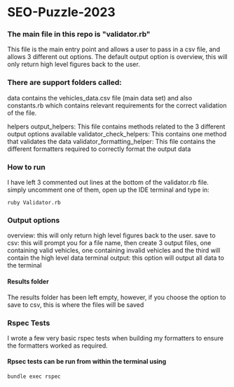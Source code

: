# SEO-Puzzle-2023

### The main file in this repo is "validator.rb"
This file is the main entry point and allows a user to pass in a csv file, and allows 3 different out options.
The default output option is overview, this will only return high level figures back to the user.

### There are support folders called:
data
contains the vehicles_data.csv file (main data set) and also constants.rb which contains relevant requirements
for the correct validation of the file.

helpers
output_helpers: This file contains methods related to the 3 different output options available
validator_check_helpers: This contains one method that validates the data
validator_formatting_helper: This file contains the different formatters required to correctly format the output data

### How to run
I have left 3 commented out lines at the bottom of the validator.rb file. simply uncomment one of them, open up the IDE terminal
and type in:
```
ruby Validator.rb
```

### Output options
overview: this will only return high level figures back to the user.
save to csv: this will prompt you for a file name, then create 3 output files, one containing valid vehicles, one containing invalid vehicles
and the third will contain the high level data
terminal output: this option will output all data to the terminal

#### Results folder
The results folder has been left empty, however, if you choose the option to save to csv, this is where the files will be saved



### Rspec Tests
I wrote a few very basic rspec tests when building my formatters to ensure the formatters worked as required.

#### Rpsec tests can be run from within the terminal using
```
bundle exec rspec
```
